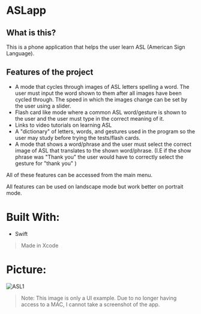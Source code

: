 # ASLapp
## **What is this?**

This is a phone application that helps the user learn ASL (American Sign Language).

## **Features of the project**
- A mode that cycles through images of ASL letters spelling a word. The user must input the word shown to them after all images have been cycled through. The speed in which the images change can be set by the user using a slider.
- Flash card like mode where a common ASL word/gesture is shown to the user and the user must type in the correct meaning of it.
- Links to video tutorials on learning ASL
- A "dictionary" of letters, words, and gestures used in the program so the user may study before trying the tests/flash cards.
- A mode that shows a word/phrase and the user must select the correct image of ASL that translates to the shown word/phrase. (I.E if the show phrase was "Thank you" the user would have to correctly select the gesture for "thank you" )

All of these features can be accessed from the main menu.

All features can be used on landscape mode but work better on portrait mode.


# Built With:
- Swift
> Made in Xcode

# Picture:
![ASL1](https://user-images.githubusercontent.com/87416441/128086935-068fc096-d429-46e9-9e2b-9d4af24dfb1a.png)
> Note: This image is only a UI example. Due to no longer having access to a MAC, I cannot take a screenshot of the app. 
